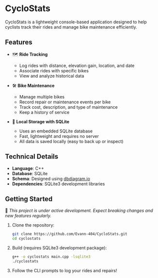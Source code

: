 # CycloStats

CycloStats is a lightweight console-based application designed to help cyclists track their rides and manage bike maintenance efficiently.

## Features

- 🗺️ **Ride Tracking**
  - Log rides with distance, elevation gain, location, and date
  - Associate rides with specific bikes
  - View and analyze historical data

- 🛠️ **Bike Maintenance**
  - Manage multiple bikes
  - Record repair or maintenance events per bike
  - Track cost, description, and type of maintenance
  - Keep a history of service

- 💾 **Local Storage with SQLite**
  - Uses an embedded SQLite database
  - Fast, lightweight and requires no server
  - All data is saved locally (easy to back up or inspect)

## Technical Details

- **Language**: C++
- **Database**: SQLite
- **Schema**: Designed using [dbdiagram.io](https://dbdiagram.io)
- **Dependencies**: SQLite3 development libraries


## Getting Started

🚧 _This project is under active development. Expect breaking changes and new features regularly._

1. Clone the repository:
   ```bash
   git clone https://github.com/Evann-404/CycloStats.git
   cd cyclostats
   ```
2. Build (requires SQLite3 development package):
   ```bash
   g++ -o cyclostats main.cpp -lsqlite3
   ./cyclostats
   ```
3. Follow the CLI prompts to log your rides and repairs!
